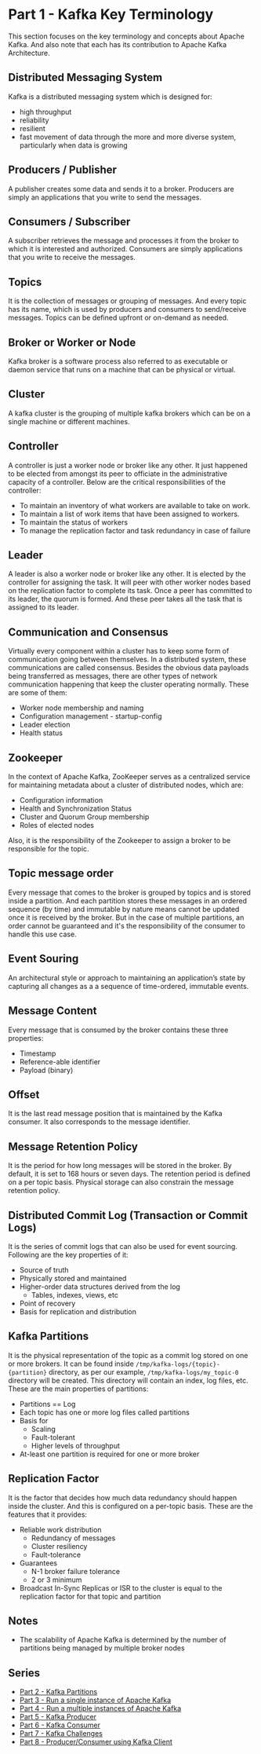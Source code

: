 # Part 1 - Kafka Key Terminology

This section focuses on the key terminology and concepts about Apache Kafka.
And also note that each has its contribution to Apache Kafka Architecture.

## Distributed Messaging System
Kafka is a distributed messaging system which is designed for:
- high throughput
- reliability
- resilient
- fast movement of data through the more and more diverse system, particularly when data is growing

## Producers / Publisher
A publisher creates some data and sends it to a broker. Producers are simply an applications
that you write to send the messages.

## Consumers / Subscriber
A subscriber retrieves the message and processes it from the broker to which
it is interested and authorized. Consumers are simply applications
that you write to receive the messages.

## Topics
It is the collection of messages or grouping of messages. And every topic has its name, which is used by producers and consumers to send/receive messages. Topics can
be defined upfront or on-demand as needed.

## Broker or Worker or Node
Kafka broker is a software process also referred to as executable or daemon service
that runs on a machine that can be physical or virtual.

## Cluster
A kafka cluster is the grouping of multiple kafka brokers which can be on a single machine or different machines.

## Controller
A controller is just a worker node or broker like any other. It just happened to be elected from amongst
its peer to officiate in the administrative capacity of a controller. Below are the critical responsibilities of
the controller:
- To maintain an inventory of what workers are available to take on work.
- To maintain a list of work items that have been assigned to workers.
- To maintain the status of workers
- To manage the replication factor and task redundancy in case of failure

## Leader
A leader is also a worker node or broker like any other. It is elected by the controller for assigning the task.
It will peer with other worker nodes based on the replication factor to complete its task. Once a peer has committed to its
leader, the quorum is formed. And these peer takes all the task that is assigned to its leader.

## Communication and Consensus
Virtually every component within a cluster has to keep some form of communication going between themselves.
In a distributed system, these communications are called consensus. Besides the obvious data payloads being transferred
as messages, there are other types of network communication happening that keep the cluster operating normally.
These are some of them:
- Worker node membership and naming
- Configuration management - startup-config
- Leader election
- Health status

## Zookeeper
In the context of Apache Kafka, ZooKeeper serves as a centralized service for maintaining metadata about a cluster
of distributed nodes, which are:
- Configuration information
- Health and Synchronization Status
- Cluster and Quorum Group membership
- Roles of elected nodes

Also, it is the responsibility of the Zookeeper to assign a broker to be responsible for the topic.

## Topic message order
Every message that comes to the broker is grouped by topics and is stored inside a partition.
And each partition stores these messages in an ordered sequence (by time) and immutable by nature means
cannot be updated once it is received by the broker. But in the case of multiple partitions, an order cannot be
guaranteed and it's the responsibility of the consumer to handle this use case.

## Event Souring
An architectural style or approach to maintaining an application’s state by capturing all changes as a
a sequence of time-ordered, immutable events.

## Message Content
Every message that is consumed by the broker contains these three properties:
- Timestamp
- Reference-able identifier
- Payload (binary)

## Offset
It is the last read message position that is maintained by the Kafka consumer. It also corresponds to
the message identifier.

## Message Retention Policy
It is the period for how long messages will be stored in the broker. By default, it is set to 168 hours or seven days.
The retention period is defined on a per topic basis. Physical storage can also constrain the message retention policy.

## Distributed Commit Log (Transaction or Commit Logs)
It is the series of commit logs that can also be used for event sourcing. Following are the key properties of it:
- Source of truth
- Physically stored and maintained
- Higher-order data structures derived from the log
  - Tables, indexes, views, etc
- Point of recovery
- Basis for replication and distribution

## Kafka Partitions
It is the physical representation of the topic as a commit log stored on one or more brokers. It can be found inside
`/tmp/kafka-logs/{topic}-{partition}` directory, as per our example, `/tmp/kafka-logs/my_topic-0` directory will be
created. This directory will contain an index, log files, etc. These are the main properties of partitions:
- Partitions == Log
- Each topic has one or more log files called partitions
- Basis for
  - Scaling
  - Fault-tolerant
  - Higher levels of throughput
- At-least one partition is required for one or more broker

## Replication Factor
It is the factor that decides how much data redundancy should happen inside the cluster.
And this is configured on a per-topic basis. These are the features that it provides:
- Reliable work distribution
  - Redundancy of messages
  - Cluster resiliency
  - Fault-tolerance
- Guarantees
  - N-1 broker failure tolerance
  - 2 or 3 minimum
- Broadcast In-Sync Replicas or ISR to the cluster is equal to the replication factor for that topic and partition

## Notes
- The scalability of Apache Kafka is determined by the number of partitions being managed by multiple broker nodes

## Series
- [Part 2 - Kafka Partitions](kafka-partitions.md)
- [Part 3 - Run a single instance of Apache Kafka](kafka-single-instance.md)
- [Part 4 - Run a multiple instances of Apache Kafka](kafka-multiple-instance.md)
- [Part 5 - Kafka Producer](kafka-producer.md)
- [Part 6 - Kafka Consumer](kafka-consumer.md)
- [Part 7 - Kafka Challenges](kafka-challenges.md)
- [Part 8 - Producer/Consumer using Kafka Client](producer-consumer-using-kafka-client.md)
